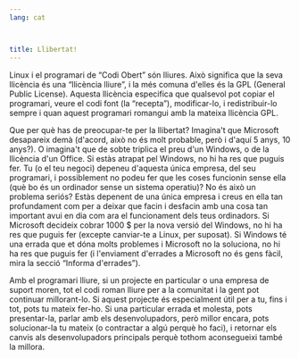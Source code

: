 ```yaml
---
lang: cat



title: Llibertat!
---
```


Linux i el programari de “Codi Obert” són lliures. Això significa que 
la seva llicència és una “llicència lliure”, i la més comuna d'elles és 
la GPL (General Public License). Aquesta llicència especifica que 
qualsevol pot copiar el programari, veure el codi font (la “recepta”), 
modificar-lo, i redistribuir-lo sempre i quan aquest programari romangui 
amb la mateixa llicència GPL.

Que per què has de preocupar-te per la llibertat? Imagina't que 
Microsoft desapareix demà (d'acord, això no és molt probable, però i 
d'aquí 5 anys, 10 anys?). O imagina't que de sobte triplica el preu d'un 
Windows, o de la llicència d'un Office. Si estàs atrapat pel Windows, no 
hi ha res que puguis fer. Tu (o el teu negoci) depeneu d'aquesta única 
empresa, del seu programari, i possiblement no podeu fer que les coses 
funcionin sense ella (què bo és un ordinador sense un sistema operatiu)? 
No és això un problema seriós? Estàs depenent de una única empresa i 
creus en ella tan profundament com per a deixar que facin i desfacin amb 
una cosa tan important avui en dia com ara el funcionament dels teus 
ordinadors. Si Microsoft decideix cobrar 1000 $ per la nova versió del 
Windows, no hi ha res que puguis fer (excepte canviar-te a Linux, per 
suposat). Si Windows té una errada que et dóna molts problemes i 
Microsoft no la soluciona, no hi ha res que puguis fer (i l'enviament 
d'errades a Microsoft no és gens fàcil, mira la secció “Informa 
d'errades”).

Amb el programari lliure, si un projecte en particular o una empresa 
de suport moren, tot el codi roman lliure per a la comunitat i la gent 
pot continuar millorant-lo. Si aquest projecte és especialment útil per 
a tu, fins i tot, pots tu mateix fer-ho. Si una particular errada et 
molesta, pots presentar-la, parlar amb els desenvolupadors, però millor 
encara, pots solucionar-la tu mateix (o contractar a algú perquè ho 
faci), i retornar els canvis als desenvolupadors principals perquè 
tothom aconsegueixi també la millora.




